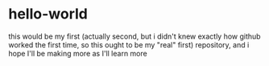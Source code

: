 # hello-world
this would be my first (actually second, but i didn't knew exactly how github worked the first time, so this ought to be my "real" first) repository, and i hope I'll be making more as I'll learn more
